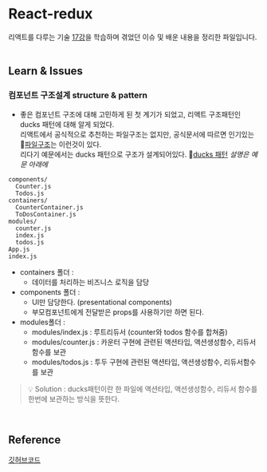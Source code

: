 # React-redux

리액트를 다루는 기술 [17강](https://thebook.io/080203/ch17/)을 학습하며 겪었던 이슈 및 배운 내용을 정리한 파일입니다.<br/><br/>

## Learn & Issues
### 컴포넌트 구조설계 structure & pattern
- 좋은 컴포넌트 구조에 대해 고민하게 된 첫 계기가 되었고, 리액트 구조패턴인 ducks 패턴에 대해 알게 되었다.<br/>
리액트에서 공식적으로 추천하는 파일구조는 없지만, 공식문서에 따르면 인기있는 🔗[파일구조](https://ko.reactjs.org/docs/faq-structure.html)는 이런것이 있다.<br/>
리다기 예문에서는 ducks 패턴으로 구조가 설계되어있다. 🔗[ducks 패턴](https://github.com/sukyoungshin/TIL/blob/main/REACT/05_reactRedux.md) *설명은 예문 아래에*

```
components/
  Counter.js
  Todos.js
containers/
  CounterContainer.js
  ToDosContainer.js
modules/
  counter.js
  index.js
  todos.js
App.js
index.js
```

- containers 폴더 :
  - 데이터를 처리하는 비즈니스 로직을 담당<br/>
- components 폴더 :
  - UI만 담당한다. (presentational components)
  - 부모컴포넌트에게 전달받은 props를 사용하기만 하면 된다.
- modules폴더 :
  - modules/index.js : 루트리듀서 (counter와 todos 함수를 합쳐줌)
  - modules/counter.js : 카운터 구현에 관련된 액션타입, 액션생성함수, 리듀서함수를 보관
  - modules/todos.js : 투두 구현에 관련된 액션타입, 액션생성함수, 리듀서함수를 보관


> 💡 Solution : ducks패턴이란 한 파일에 액션타입, 액션생성함수, 리듀서 함수를 한번에 보관하는 방식을 뜻한다. 

<br/>

## Reference
[깃허브코드](https://github.com/sukyoungshin/reactJS/tree/master/react-redux-velopert)

